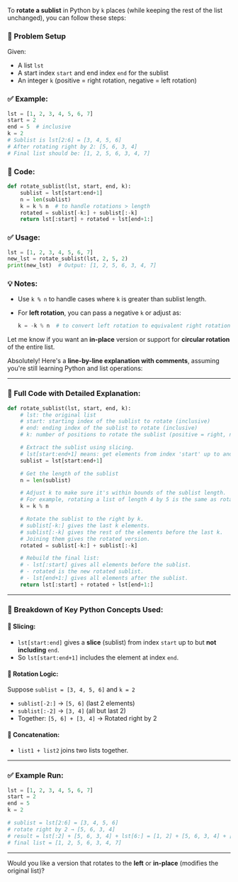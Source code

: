 To **rotate a sublist** in Python by `k` places (while keeping the rest of the list unchanged), you can follow these steps:

### 🔧 Problem Setup

Given:

* A list `lst`
* A start index `start` and end index `end` for the sublist
* An integer `k` (positive = right rotation, negative = left rotation)

### ✅ Example:

```python
lst = [1, 2, 3, 4, 5, 6, 7]
start = 2
end = 5  # inclusive
k = 2
# Sublist is lst[2:6] = [3, 4, 5, 6]
# After rotating right by 2: [5, 6, 3, 4]
# Final list should be: [1, 2, 5, 6, 3, 4, 7]
```

### 🧠 Code:

```python
def rotate_sublist(lst, start, end, k):
    sublist = lst[start:end+1]
    n = len(sublist)
    k = k % n  # to handle rotations > length
    rotated = sublist[-k:] + sublist[:-k]
    return lst[:start] + rotated + lst[end+1:]
```

### ✅ Usage:

```python
lst = [1, 2, 3, 4, 5, 6, 7]
new_lst = rotate_sublist(lst, 2, 5, 2)
print(new_lst)  # Output: [1, 2, 5, 6, 3, 4, 7]
```

### 💡 Notes:

* Use `k % n` to handle cases where `k` is greater than sublist length.
* For **left rotation**, you can pass a negative `k` or adjust as:

  ```python
  k = -k % n  # to convert left rotation to equivalent right rotation
  ```

Let me know if you want an **in-place** version or support for **circular rotation** of the entire list.

Absolutely! Here's a **line-by-line explanation with comments**, assuming you're still learning Python and list operations:

---

### 🔁 Full Code with Detailed Explanation:

```python
def rotate_sublist(lst, start, end, k):
    # lst: the original list
    # start: starting index of the sublist to rotate (inclusive)
    # end: ending index of the sublist to rotate (inclusive)
    # k: number of positions to rotate the sublist (positive = right, negative = left)

    # Extract the sublist using slicing.
    # lst[start:end+1] means: get elements from index 'start' up to and including 'end'.
    sublist = lst[start:end+1]

    # Get the length of the sublist
    n = len(sublist)

    # Adjust k to make sure it's within bounds of the sublist length.
    # For example, rotating a list of length 4 by 5 is the same as rotating by 1.
    k = k % n

    # Rotate the sublist to the right by k.
    # sublist[-k:] gives the last k elements.
    # sublist[:-k] gives the rest of the elements before the last k.
    # Joining them gives the rotated version.
    rotated = sublist[-k:] + sublist[:-k]

    # Rebuild the final list:
    # - lst[:start] gives all elements before the sublist.
    # - rotated is the new rotated sublist.
    # - lst[end+1:] gives all elements after the sublist.
    return lst[:start] + rotated + lst[end+1:]
```

---

### 📘 Breakdown of Key Python Concepts Used:

#### 🧩 Slicing:

* `lst[start:end]` gives a **slice** (sublist) from index `start` up to but **not including** `end`.
* So `lst[start:end+1]` includes the element at index `end`.

#### 🔁 Rotation Logic:

Suppose `sublist = [3, 4, 5, 6]` and `k = 2`

* `sublist[-2:]` → `[5, 6]` (last 2 elements)
* `sublist[:-2]` → `[3, 4]` (all but last 2)
* Together: `[5, 6] + [3, 4]` → Rotated right by 2

#### 🔗 Concatenation:

* `list1 + list2` joins two lists together.

---

### ✅ Example Run:

```python
lst = [1, 2, 3, 4, 5, 6, 7]
start = 2
end = 5
k = 2

# sublist = lst[2:6] = [3, 4, 5, 6]
# rotate right by 2 → [5, 6, 3, 4]
# result = lst[:2] + [5, 6, 3, 4] + lst[6:] = [1, 2] + [5, 6, 3, 4] + [7]
# final list = [1, 2, 5, 6, 3, 4, 7]
```

---

Would you like a version that rotates to the **left** or **in-place** (modifies the original list)?
